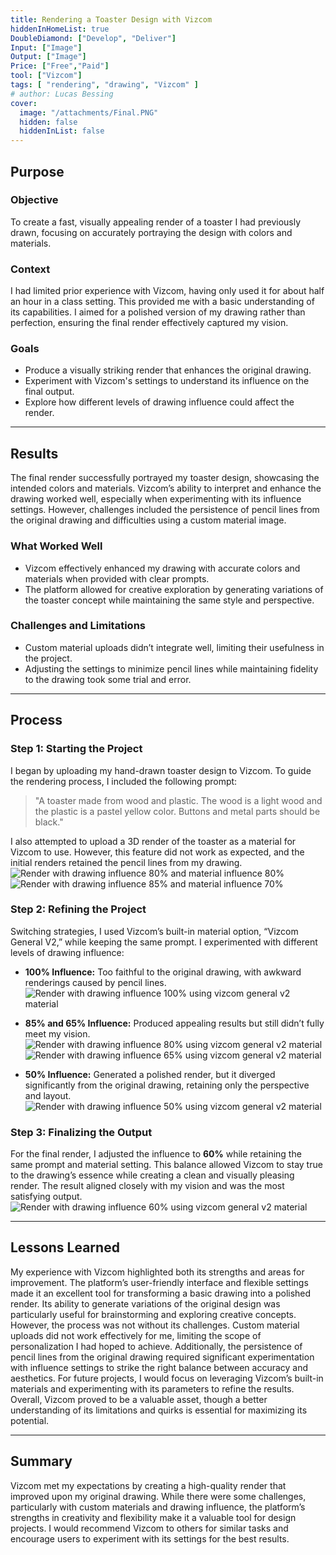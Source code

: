 ```yaml
---
title: Rendering a Toaster Design with Vizcom
hiddenInHomeList: true
DoubleDiamond: ["Develop", "Deliver"]
Input: ["Image"]
Output: ["Image"]
Price: ["Free","Paid"]
tool: ["Vizcom"]
tags: [ "rendering", "drawing", "Vizcom" ]
# author: Lucas Bessing
cover:
  image: "/attachments/Final.PNG"
  hidden: false
  hiddenInList: false
---
```


## **Purpose**

### Objective  
To create a fast, visually appealing render of a toaster I had previously drawn, focusing on accurately portraying the design with colors and materials.

### Context  
I had limited prior experience with Vizcom, having only used it for about half an hour in a class setting. This provided me with a basic understanding of its capabilities. I aimed for a polished version of my drawing rather than perfection, ensuring the final render effectively captured my vision.

### Goals  
- Produce a visually striking render that enhances the original drawing.  
- Experiment with Vizcom's settings to understand its influence on the final output.  
- Explore how different levels of drawing influence could affect the render.  

---

## **Results**  
The final render successfully portrayed my toaster design, showcasing the intended colors and materials. Vizcom’s ability to interpret and enhance the drawing worked well, especially when experimenting with its influence settings. However, challenges included the persistence of pencil lines from the original drawing and difficulties using a custom material image.

### What Worked Well  
- Vizcom effectively enhanced my drawing with accurate colors and materials when provided with clear prompts.  
- The platform allowed for creative exploration by generating variations of the toaster concept while maintaining the same style and perspective.  

### Challenges and Limitations  
- Custom material uploads didn’t integrate well, limiting their usefulness in the project.  
- Adjusting the settings to minimize pencil lines while maintaining fidelity to the drawing took some trial and error. 


---

## **Process**

### **Step 1: Starting the Project**  
I began by uploading my hand-drawn toaster design to Vizcom. To guide the rendering process, I included the following prompt:  
> "A toaster made from wood and plastic. The wood is a light wood and the plastic is a pastel yellow color. Buttons and metal parts should be black."

I also attempted to upload a 3D render of the toaster as a material for Vizcom to use. However, this feature did not work as expected, and the initial renders retained the pencil lines from my drawing.  
![Render with drawing influence 80% and material influence 80%](/attachments/Inf80Mat80.PNG)
![Render with drawing influence 85% and material influence 70%](/attachments/Inf85Mat70.PNG)

### **Step 2: Refining the Project**  
Switching strategies, I used Vizcom’s built-in material option, “Vizcom General V2,” while keeping the same prompt. I experimented with different levels of drawing influence:  
- **100% Influence:** Too faithful to the original drawing, with awkward renderings caused by pencil lines.  
![Render with drawing influence 100% using vizcom general v2 material](/attachments/Inf100Viz2.PNG)

- **85% and 65% Influence:** Produced appealing results but still didn’t fully meet my vision.  
![Render with drawing influence 80% using vizcom general v2 material](/attachments/Inf80Viz2.PNG)
![Render with drawing influence 65% using vizcom general v2 material](/attachments/Inf65Viz2.PNG)
- **50% Influence:** Generated a polished render, but it diverged significantly from the original drawing, retaining only the perspective and layout.  
![Render with drawing influence 50% using vizcom general v2 material](/attachments/Inf50Viz2.PNG)


### **Step 3: Finalizing the Output**  
For the final render, I adjusted the influence to **60%** while retaining the same prompt and material setting. This balance allowed Vizcom to stay true to the drawing’s essence while creating a clean and visually pleasing render. The result aligned closely with my vision and was the most satisfying output.  
![Render with drawing influence 60% using vizcom general v2 material](/attachments/Final.PNG)

---

## **Lessons Learned**  
My experience with Vizcom highlighted both its strengths and areas for improvement. The platform’s user-friendly interface and flexible settings made it an excellent tool for transforming a basic drawing into a polished render. Its ability to generate variations of the original design was particularly useful for brainstorming and exploring creative concepts. However, the process was not without its challenges. Custom material uploads did not work effectively for me, limiting the scope of personalization I had hoped to achieve. Additionally, the persistence of pencil lines from the original drawing required significant experimentation with influence settings to strike the right balance between accuracy and aesthetics. For future projects, I would focus on leveraging Vizcom’s built-in materials and experimenting with its parameters to refine the results. Overall, Vizcom proved to be a valuable asset, though a better understanding of its limitations and quirks is essential for maximizing its potential.

---

## **Summary**  
Vizcom met my expectations by creating a high-quality render that improved upon my original drawing. While there were some challenges, particularly with custom materials and drawing influence, the platform’s strengths in creativity and flexibility make it a valuable tool for design projects. I would recommend Vizcom to others for similar tasks and encourage users to experiment with its settings for the best results.  